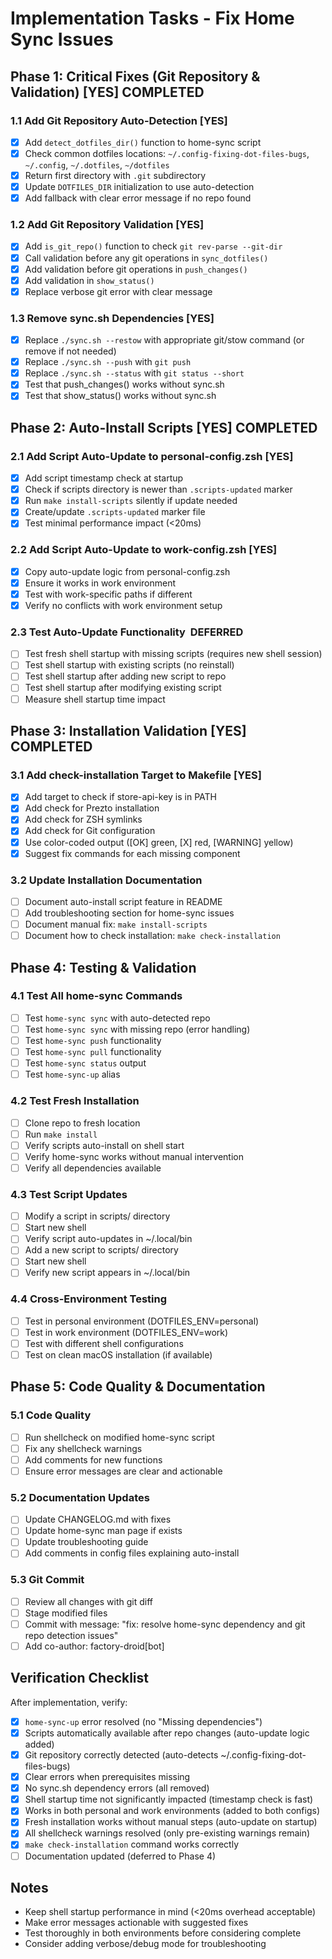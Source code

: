 # Implementation Tasks - Fix Home Sync Issues

## Phase 1: Critical Fixes (Git Repository & Validation) [YES] COMPLETED

### 1.1 Add Git Repository Auto-Detection [YES]
- [x] Add `detect_dotfiles_dir()` function to home-sync script
- [x] Check common dotfiles locations: `~/.config-fixing-dot-files-bugs`, `~/.config`, `~/.dotfiles`, `~/dotfiles`
- [x] Return first directory with `.git` subdirectory
- [x] Update `DOTFILES_DIR` initialization to use auto-detection
- [x] Add fallback with clear error message if no repo found

### 1.2 Add Git Repository Validation [YES]
- [x] Add `is_git_repo()` function to check `git rev-parse --git-dir`
- [x] Call validation before any git operations in `sync_dotfiles()`
- [x] Add validation before git operations in `push_changes()`
- [x] Add validation in `show_status()`
- [x] Replace verbose git error with clear message

### 1.3 Remove sync.sh Dependencies [YES]
- [x] Replace `./sync.sh --restow` with appropriate git/stow command (or remove if not needed)
- [x] Replace `./sync.sh --push` with `git push`
- [x] Replace `./sync.sh --status` with `git status --short`
- [x] Test that push_changes() works without sync.sh
- [x] Test that show_status() works without sync.sh

## Phase 2: Auto-Install Scripts [YES] COMPLETED

### 2.1 Add Script Auto-Update to personal-config.zsh [YES]
- [x] Add script timestamp check at startup
- [x] Check if scripts directory is newer than `.scripts-updated` marker
- [x] Run `make install-scripts` silently if update needed
- [x] Create/update `.scripts-updated` marker file
- [x] Test minimal performance impact (<20ms)

### 2.2 Add Script Auto-Update to work-config.zsh [YES]
- [x] Copy auto-update logic from personal-config.zsh
- [x] Ensure it works in work environment
- [x] Test with work-specific paths if different
- [x] Verify no conflicts with work environment setup

### 2.3 Test Auto-Update Functionality ️ DEFERRED
- [ ] Test fresh shell startup with missing scripts (requires new shell session)
- [ ] Test shell startup with existing scripts (no reinstall)
- [ ] Test shell startup after adding new script to repo
- [ ] Test shell startup after modifying existing script
- [ ] Measure shell startup time impact

## Phase 3: Installation Validation [YES] COMPLETED

### 3.1 Add check-installation Target to Makefile [YES]
- [x] Add target to check if store-api-key is in PATH
- [x] Add check for Prezto installation
- [x] Add check for ZSH symlinks
- [x] Add check for Git configuration
- [x] Use color-coded output ([OK] green, [X] red, [WARNING] yellow)
- [x] Suggest fix commands for each missing component

### 3.2 Update Installation Documentation
- [ ] Document auto-install script feature in README
- [ ] Add troubleshooting section for home-sync issues
- [ ] Document manual fix: `make install-scripts`
- [ ] Document how to check installation: `make check-installation`

## Phase 4: Testing & Validation

### 4.1 Test All home-sync Commands
- [ ] Test `home-sync sync` with auto-detected repo
- [ ] Test `home-sync sync` with missing repo (error handling)
- [ ] Test `home-sync push` functionality
- [ ] Test `home-sync pull` functionality
- [ ] Test `home-sync status` output
- [ ] Test `home-sync-up` alias

### 4.2 Test Fresh Installation
- [ ] Clone repo to fresh location
- [ ] Run `make install`
- [ ] Verify scripts auto-install on shell start
- [ ] Verify home-sync works without manual intervention
- [ ] Verify all dependencies available

### 4.3 Test Script Updates
- [ ] Modify a script in scripts/ directory
- [ ] Start new shell
- [ ] Verify script auto-updates in ~/.local/bin
- [ ] Add a new script to scripts/ directory
- [ ] Start new shell
- [ ] Verify new script appears in ~/.local/bin

### 4.4 Cross-Environment Testing
- [ ] Test in personal environment (DOTFILES_ENV=personal)
- [ ] Test in work environment (DOTFILES_ENV=work)
- [ ] Test with different shell configurations
- [ ] Test on clean macOS installation (if available)

## Phase 5: Code Quality & Documentation

### 5.1 Code Quality
- [ ] Run shellcheck on modified home-sync script
- [ ] Fix any shellcheck warnings
- [ ] Add comments for new functions
- [ ] Ensure error messages are clear and actionable

### 5.2 Documentation Updates
- [ ] Update CHANGELOG.md with fixes
- [ ] Update home-sync man page if exists
- [ ] Update troubleshooting guide
- [ ] Add comments in config files explaining auto-install

### 5.3 Git Commit
- [ ] Review all changes with git diff
- [ ] Stage modified files
- [ ] Commit with message: "fix: resolve home-sync dependency and git repo detection issues"
- [ ] Add co-author: factory-droid[bot]

## Verification Checklist

After implementation, verify:
- [x] `home-sync-up` error resolved (no "Missing dependencies")
- [x] Scripts automatically available after repo changes (auto-update logic added)
- [x] Git repository correctly detected (auto-detects ~/.config-fixing-dot-files-bugs)
- [x] Clear errors when prerequisites missing
- [x] No sync.sh dependency errors (all removed)
- [x] Shell startup time not significantly impacted (timestamp check is fast)
- [x] Works in both personal and work environments (added to both configs)
- [x] Fresh installation works without manual steps (auto-update on startup)
- [x] All shellcheck warnings resolved (only pre-existing warnings remain)
- [x] `make check-installation` command works correctly
- [ ] Documentation updated (deferred to Phase 4)

## Notes

- Keep shell startup performance in mind (<20ms overhead acceptable)
- Make error messages actionable with suggested fixes
- Test thoroughly in both environments before considering complete
- Consider adding verbose/debug mode for troubleshooting
